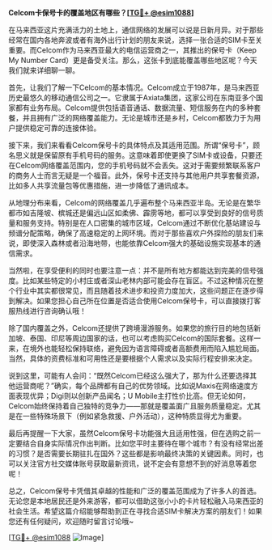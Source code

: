 **Celcom卡保号卡的覆盖地区有哪些？[[TG💪+ @esim1088](https://t.me/s/esim1088)]**

在马来西亚这片充满活力的土地上，通信网络的发展可以说是日新月异。对于那些经常在国内各地奔波或者有海外出行计划的朋友来说，选择一张合适的SIM卡至关重要。而Celcom作为马来西亚最大的电信运营商之一，其推出的保号卡（Keep My Number Card）更是备受关注。那么，这张卡到底能覆盖哪些地区呢？今天我们就来详细聊一聊。

首先，让我们了解一下Celcom的基本情况。Celcom成立于1987年，是马来西亚历史最悠久的移动通信公司之一。它隶属于Axiata集团，这家公司在东南亚多个国家都有业务布局。Celcom提供包括语音通话、数据流量、短信服务在内的多种套餐，并且拥有广泛的网络覆盖能力。无论是城市还是乡村，Celcom都致力于为用户提供稳定可靠的连接体验。

接下来，我们来看看Celcom保号卡的具体特点及其适用范围。所谓“保号卡”，顾名思义就是保留原有手机号码的服务。这意味着即使更换了SIM卡或设备，只要还在Celcom网络覆盖范围内，您的手机号码就不会丢失。这对于需要频繁联系客户的商务人士而言无疑是一个福音。此外，保号卡还支持与其他用户共享套餐资源，比如多人共享流量包等优惠措施，进一步降低了通讯成本。

从地理分布来看，Celcom的网络覆盖几乎遍布整个马来西亚半岛。无论是在繁华都市如吉隆坡、槟城还是偏远山区如柔佛、霹雳等地，都可以享受到良好的信号质量和服务支持。特别是在人口密集的城市区域，Celcom通过不断优化基站建设与频谱分配策略，确保了高速稳定的上网环境。而对于那些喜欢户外探险的朋友们来说，即使深入森林或者沿海地带，也能依靠Celcom强大的基础设施实现基本的通信需求。

当然啦，在享受便利的同时也要注意一点：并不是所有地方都能达到完美的信号强度。比如某些特定的小村庄或者深山老林内部可能会存在盲区。不过这种情况在整个行业中其实都很常见，而且随着技术进步和投资力度加大，这些问题正在逐步得到解决。如果您担心自己所在位置是否适合使用Celcom保号卡，可以直接拨打客服热线进行咨询确认哦！

除了国内覆盖之外，Celcom还提供了跨境漫游服务。如果您的旅行目的地包括新加坡、泰国、印尼等周边国家的话，也可以考虑购买Celcom的国际套餐。这样一来，在境外也能轻松保持联络，避免因为语言障碍或者高额费用而陷入尴尬局面。当然，具体的资费标准和可用性还是要根据个人需求以及实际行程安排来决定。

说到这里，可能有人会问：“既然Celcom已经这么强大了，那为什么还要选择其他运营商呢？”确实，每个品牌都有自己的优势领域。比如说Maxis在网络速度方面表现优异；Digi则以创新产品闻名；U Mobile主打性价比高。但无论如何，Celcom始终保持着自己独特的竞争力——那就是覆盖面广且服务质量稳定。尤其是在一些特殊场景下（例如紧急救援、户外活动），这种特质显得尤为重要。

最后再提醒一下大家，虽然Celcom保号卡功能强大且适用性强，但在选购之前一定要结合自身实际情况作出判断。比如您平时主要待在哪个城市？有没有经常出差的习惯？是否需要长期驻扎在国外？这些都是影响最终决策的关键因素。同时，也可以关注官方社交媒体账号获取最新资讯，说不定会有意想不到的好消息等着您呢！

总之，Celcom保号卡凭借其卓越的性能和广泛的覆盖范围成为了许多人的首选。无论您是本地居民还是外来游客，都可以借助这张小小的卡片轻松融入马来西亚的社会生活。希望这篇介绍能够帮助到正在寻找合适SIM卡解决方案的朋友们！如果您还有任何疑问，欢迎随时留言讨论哦~

[[TG💪+ @esim1088](https://t.me/s/esim1088) ![Image](https://i.postimg.cc/4NQfJmqS/Snipaste-2025-05-13-00-14-12.png)]